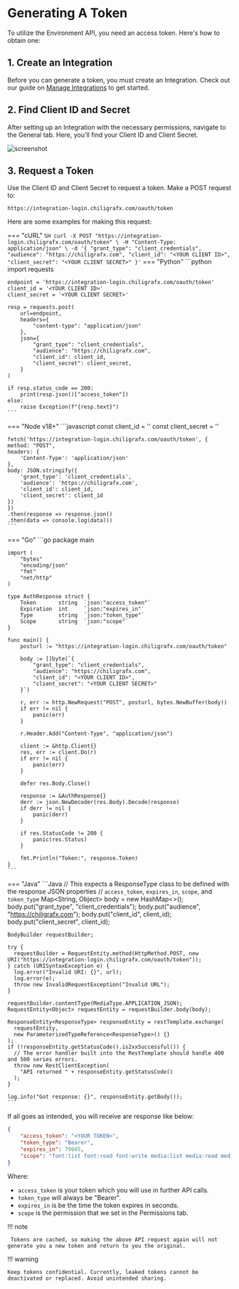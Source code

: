# Generating A Token

To utilize the Environment API, you need an access token. Here's how to obtain one:

## 1. Create an Integration

Before you can generate a token, you must create an Integration. Check out our guide on [Manage Integrations](/GraFx-Developers/grafx-studio/environment-api/environment-api-quickstart/02-managing-integrations/) to get started. 

## 2. Find Client ID and Secret

After setting up an Integration with the necessary permissions, navigate to the General tab. Here, you'll find your Client ID and Client Secret.

![screenshot](integration5.png)	

## 3. Request a Token
Use the Client ID and Client Secret to request a token. Make a POST request to:

```
https://integration-login.chiligrafx.com/oauth/token
```

Here are some examples for making this request:

=== "cURL"
    ``` SH
    curl -X POST "https://integration-login.chiligrafx.com/oauth/token" \
     -H "Content-Type: application/json" \
     -d '{
         "grant_type": "client_credentials",
         "audience": "https://chiligrafx.com",
         "client_id": "<YOUR CLIENT ID>",
         "client_secret": "<YOUR CLIENT SECRET>"
     }'
    ```
=== "Python"
    ```python
    import requests

    endpoint = 'https://integration-login.chiligrafx.com/oauth/token'
    client_id = '<YOUR CLIENT ID>'
    client_secret = '<YOUR CLIENT SECRET>'

    resp = requests.post(
        url=endpoint,
        headers={
            "content-type": "application/json"
        },
        json={
            "grant_type": "client_credentials",
            "audience": "https://chiligrafx.com",
            "client_id": client_id,
            "client_secret": client_secret,
        }
    )

    if resp.status_code == 200:
        print(resp.json()["access_token"])
    else:
        raise Exception(f"{resp.text}")
    ```
=== "Node v18+"
    ```javascript
    const client_id = '<YOUR CLIENT ID>'
    const client_secret = '<YOUR CLIENT SECRET>'

    fetch('https://integration-login.chiligrafx.com/oauth/token', {
    method: "POST",
    headers: {
        'Content-Type': 'application/json'
    },
    body: JSON.stringify({
        'grant_type': 'client_credentials',
        'audience': 'https://chiligrafx.com',
        'client_id': client_id,
        'client_secret': client_id
    })
    })
    .then(response => response.json()
    .then(data => console.log(data)))
    ```
=== "Go"
    ```go
    package main

    import (
        "bytes"
        "encoding/json"
        "fmt"
        "net/http"
    )

    type AuthResponse struct {
        Token		string  `json:"access_token"`
        Expiration	int 	`json:"expires_in"`
        Type	    string  `json:"token_type"`
        Scope		string  `json:"scope"`
    }

    func main() {
        posturl := "https://integration-login.chiligrafx.com/oauth/token"

        body := []byte(`{
            "grant_type": "client_credentials",
            "audience": "https://chiligrafx.com",
            "client_id": "<YOUR CLIENT ID>",
            "client_secret": "<YOUR CLIENT SECRET>"
        }`)

        r, err := http.NewRequest("POST", posturl, bytes.NewBuffer(body))
        if err != nil {
            panic(err)
        }

        r.Header.Add("Content-Type", "application/json")

        client := &http.Client{}
        res, err := client.Do(r)
        if err != nil {
            panic(err)
        }

        defer res.Body.Close()

        response := &AuthResponse{}
        derr := json.NewDecoder(res.Body).Decode(response)
        if derr != nil {
            panic(derr)
        }

        if res.StatusCode != 200 {
            panic(res.Status)
        }

        fmt.Println("Token:", response.Token)
    }
    ```
=== "Java"
    ```Java
    // This expects a ResponseType class to be defined with the response JSON properties
    // `access_token`, `expires_in`, `scope`, and `token_type`
    Map<String, Object> body = new HashMap<>();
    body.put("grant_type", "client_credentials");
    body.put("audience", "https://chiligrafx.com");
    body.put("client_id", client_id);
    body.put("client_secret", client_id);

    BodyBuilder requestBuilder;

    try {
      requestBuilder = RequestEntity.method(HttpMethod.POST, new URI("https://integration-login.chiligrafx.com/oauth/token"));
    } catch (URISyntaxException e) {
      log.error("Invalid URI: {}", url);
      log.error(e);
      throw new InvalidRequestException("Invalid URL");
    }

    requestBuilder.contentType(MediaType.APPLICATION_JSON);
    RequestEntity<Object> requestEntity = requestBuilder.body(body);

    ResponseEntity<ResponseType> responseEntity = restTemplate.exchange(
      requestEntity,
      new ParameterizedTypeReference<ResponseType>() {}
    );
    if (!responseEntity.getStatusCode().is2xxSuccessful()) {
      // The error handler built into the RestTemplate should handle 400 and 500 series errors.
      throw new RestClientException(
        "API returned " + responseEntity.getStatusCode()
      );
    }

    log.info("Got response: {}", responseEntity.getBody());
    ```

If all goes as intended, you will receive are response like below:

```json
{
    "access_token": "<YOUR TOKEN>",
    "token_type": "Bearer",
    "expires_in": 79045,
    "scope": "font:list font:read font:write media:list media:read media:write myproject:list myproject:read myproject:write output:animated output:static template_collection:list template_collection:read template_collection:write template:list template:read template:write"
}
```

Where:
- `access_token` is your token which you will use in further API calls.
- `token_type` will always be "Bearer".
- `expires_in` is be the time the token expires in seconds.
- `scope` is the permission that we set in the Permissions tab.

!!! note 

     Tokens are cached, so making the above API request again will not generate you a new token and return to you the original.

!!! warning

    Keep tokens confidential. Currently, leaked tokens cannot be deactivated or replaced. Avoid unintended sharing.
